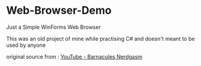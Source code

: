 # Web-Browser-Demo

Just a Simple WinForms Web Browser

This was an old project of mine while practising C# and doesn't meant to be used by anyone

original source from : [YouTube - Barnacules Nerdgasm](https://www.youtube.com/watch?v=Xsy6Y9ic9RE)
